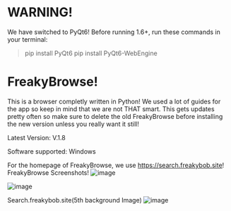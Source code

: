 # WARNING!
We have switched to PyQt6! Before running 1.6+, run these commands in your terminal:
> pip install PyQt6
> pip install PyQt6-WebEngine

# FreakyBrowse!
This is a browser completly written in Python! We used a lot of guides for the app so keep in mind that we are not THAT smart. 
This gets updates pretty often so make sure to delete the old FreakyBrowse before installing the new version unless you really want it still!

Latest Version: V.1.8

Software supported: Windows

For the homepage of FreakyBrowse, we use https://search.freakybob.site!
FreakyBrowse Screenshots! 
![image](https://github.com/user-attachments/assets/f00f26fa-1eae-4ae1-9789-cfdddd1002cf)

![image](https://github.com/user-attachments/assets/e8b21094-5953-42b9-b0bc-db243c5c768d)

Search.freakybob.site(5th background Image)
![image](https://github.com/user-attachments/assets/7d9c7319-d8f4-46d3-a056-52c7d273fb8d)
